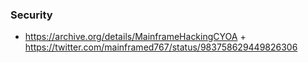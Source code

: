 ### Security

- https://archive.org/details/MainframeHackingCYOA + https://twitter.com/mainframed767/status/983758629449826306